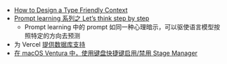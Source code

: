 - [How to Design a Type Friendly Context](https://mirone.me/how-to-design-a-type-friendly-context/)
- [Prompt learning 系列之 Let’s think step by step](https://zhuanlan.zhihu.com/p/527423190)
	- Prompt learning 中的 prompt 如同一种心理暗示，可以驱使语言模型按照特定的方向去预测
- 为 Vercel [提供数据库支持](https://vercel.com/integrations/neon)
- [在 macOS Ventura 中，使用键盘快捷键启用/禁用 Stage Manager](https://360-reader.com/enable-disable-stage-manager-with-keyboard-shortcut-mac/)